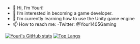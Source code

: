 - 👋 Hi, I’m Youri!
- 👀 I’m interested in becoming a game developer.
- 🌱 I’m currently learning how to use the Unity game engine
- 📫 How to reach me: 
-Twitter: @Your1405Gaming

[![Youri's GitHub stats](https://github-readme-stats.vercel.app/api?username=Your1405&theme=tokyonight)](https://github.com/anuraghazra/github-readme-stats)
[![Top Langs](https://github-readme-stats.vercel.app/api/top-langs/?username=Your1405&theme=tokyonight)](https://github.com/anuraghazra/github-readme-stats)
